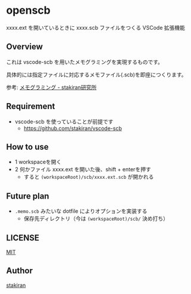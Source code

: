 # openscb
xxxx.ext を開いているときに xxxx.scb ファイルをつくる VSCode 拡張機能

## Overview
これは vscode-scb を用いたメモグラミングを実現するものです。

具体的には指定ファイルに対応するメモファイル(.scb)を即座につくります。

参考: [メモグラミング - stakiran研究所](https://scrapbox.io/sta/%E3%83%A1%E3%83%A2%E3%82%B0%E3%83%A9%E3%83%9F%E3%83%B3%E3%82%B0)

## Requirement
- vscode-scb を使っていることが前提です
    - https://github.com/stakiran/vscode-scb

## How to use
- 1 workspaceを開く
- 2 何かファイル xxxx.ext を開いた後、shift + enterを押す
    - すると `(workspaceRoot)/scb/xxxx.ext.scb` が開かれる

## Future plan
- `.memo.scb` みたいな dotfile によりオプションを実装する
    - 保存先ディレクトリ（今は `(workspaceRoot)/scb/` 決め打ち）

## LICENSE
[MIT](LICENSE)

## Author
[stakiran](https://github.com/stakiran)
